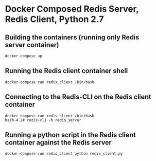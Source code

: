# Docker Composed Redis Server, Redis Client, Python 2.7

## Building the containers (running only Redis server container)
```
docker-compose up
```

## Running the Redis client container shell
```
docker-compose run redis_client /bin/bash
```

## Connecting to the Redis-CLI on the Redis client container
```
docker-compose run redis_client /bin/bash
bash-4.2# redis-cli -h redis_server
```

## Running a python script in the Redis client container against the Redis server
```
docker-compose run redis_client python redis_client.py
```
